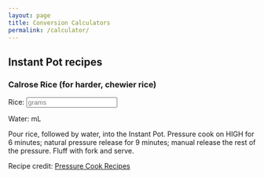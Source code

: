 ```yaml
---
layout: page
title: Conversion Calculators
permalink: /calculator/
---
```


## Instant Pot recipes

### Calrose Rice (for harder, chewier rice)

  Rice: <input id="inputCalrose" type="number" maxlength="5" size="5" placeholder="grams" oninput="CalroseRice(this.value)" onchange="CalroseRice(this.value)">

  Water: <span id="outputWater"></span> mL

<script>
function CalroseRice(valNum) {
  document.getElementById("outputWater").innerHTML=Math.round(valNum * 250 / 235);
}
</script>

Pour rice, followed by water, into the Instant Pot. Pressure cook on HIGH for 6 minutes; natural pressure release for 9 minutes; manual release the rest of the pressure. Fluff with fork and serve.

Recipe credit: [Pressure Cook Recipes](https://www.pressurecookrecipes.com/instant-pot-calrose-rice/#exp)
